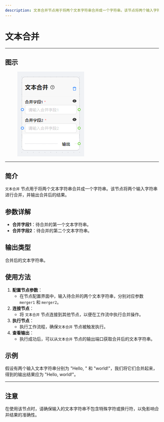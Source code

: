 ```yaml
---
description: 文本合并节点用于将两个文本字符串合并成一个字符串。该节点将两个输入字符串进行合并，并输出合并后的结果。
---
```


# 文本合并

***

## 图示

<div data-full-width="false">

<figure><img src="../../.gitbook/assets/image.png" alt=""><figcaption></figcaption></figure>

</div>

***

## **简介**

`文本合并` 节点用于将两个文本字符串合并成一个字符串。该节点将两个输入字符串进行合并，并输出合并后的结果。

## **参数详解**

* **合并字段1**：待合并的第一个文本字符串。
* **合并字段2**：待合并的第二个文本字符串。

## **输出类型**

合并后的文本字符串。

## **使用方法**

1. **配置节点参数**：
   * 在节点配置界面中，输入待合并的两个文本字符串，分别对应参数 `merger1` 和 `merger2`。
2. **连接节点**：
   * 将 `文本合并` 节点连接到其他节点，以便在工作流中执行合并操作。
3. **执行节点**：
   * 执行工作流程，确保`文本合并` 节点被触发执行。
4. **查看输出**：
   * 执行成功后，可以从`文本合并` 节点的输出端口获取合并后的文本字符串。

## **示例**

假设有两个输入文本字符串分别为 "Hello, " 和 "world!"，我们将它们合并起来，得到的输出结果应为 "Hello, world!"。

***

## **注意**&#x20;

在使用该节点时，请确保输入的文本字符串不包含特殊字符或换行符，以免影响合并结果的准确性。
